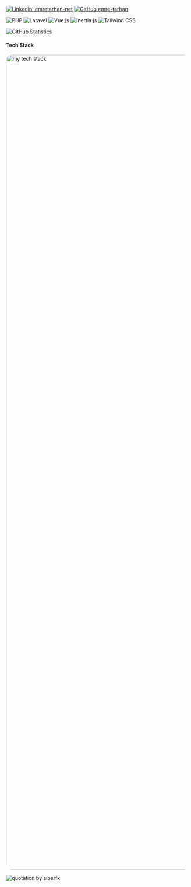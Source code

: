[![Linkedin: emretarhan-net](https://img.shields.io/badge/-Linkedin-blue?style=flat-square&logo=Linkedin&logoColor=white&link=https://www.linkedin.com/in/emretarhan-net/)](https://www.linkedin.com/in/emretarhan-net/)
[![GitHub emre-tarhan](https://img.shields.io/github/followers/emre-tarhan?label=follow&style=social)](https://github.com/emre-tarhan)

![PHP](https://img.shields.io/badge/-PHP-777BB4?style=flat&logo=php&logoColor=white)
![Laravel](https://img.shields.io/badge/-Laravel-FF2D20?style=flat&logo=laravel&logoColor=white)
![Vue.js](https://img.shields.io/badge/-Vue.js-4FC08D?style=flat&logo=vue.js&logoColor=white)
![Inertia.js](https://img.shields.io/badge/-Inertia.js-E10098?style=flat)
![Tailwind CSS](https://img.shields.io/badge/-Tailwind_CSS-38B2AC?style=flat&logo=tailwind-css&logoColor=white)

![GitHub Statistics](https://github-readme-stats.vercel.app/api?username=emre-tarhan&show_icons=true&count_private=true&hide=prs&theme=radical)

#### Tech Stack
<img width="2230" alt="my tech stack" style="border-radius:16px" src="https://github.com/emre-tarhan/emre-tarhan/assets/106887102/ac4c49d8-349d-4552-a419-5540afeea30a">


![quotation by siberfx](https://user-images.githubusercontent.com/106887102/188280982-e486de70-2b23-4979-ae40-e8785eacc37a.svg)
